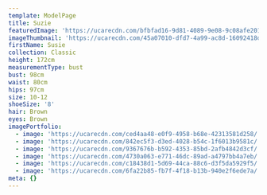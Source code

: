 ```yaml
---
template: ModelPage
title: Suzie
featuredImage: 'https://ucarecdn.com/bfbfad16-9d81-4089-9e08-9c08afe20193/'
imageThumbnail: 'https://ucarecdn.com/45a07010-dfd7-4a99-ac8d-16092418db91/'
firstName: Susie
collection: Classic
height: 172cm
measurementType: bust
bust: 98cm
waist: 80cm
hips: 97cm
size: 10-12
shoeSize: '8'
hair: Brown
eyes: Brown
imagePortfolio:
  - image: 'https://ucarecdn.com/ced4aa48-e0f9-4958-b68e-42313581d258/'
  - image: 'https://ucarecdn.com/842ec5f3-d3ed-4028-b54c-1f6013b9581c/'
  - image: 'https://ucarecdn.com/9367676b-b592-4353-85bd-2afb4842d3cf/'
  - image: 'https://ucarecdn.com/4730a063-e771-46dc-89ad-a4797bb4a7eb/'
  - image: 'https://ucarecdn.com/c18438d1-5d69-44ca-88c6-d3f5da5929f5/'
  - image: 'https://ucarecdn.com/6fa22b85-fb7f-4f18-b13b-940e2f6ede7a/'
meta: {}
---
```



